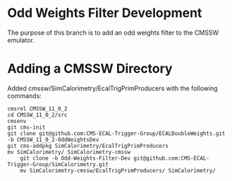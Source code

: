 # Odd Weights Filter Development

The purpose of this branch is to add an odd weights filter to the CMSSW emulator.

# Adding a CMSSW Directory

Added cmssw/SimCalorimetry/EcalTrigPrimProducers with the following commands:

	cmsrel CMSSW_11_0_2
	cd CMSSW_11_0_2/src
	cmsenv 
	git cms-init 
	git clone git@github.com:CMS-ECAL-Trigger-Group/ECALDoubleWeights.git -b CMSSW_11_0_2-OddWeightsDev
	git cms-addpkg SimCalorimetry/EcalTrigPrimProducers
	mv SimCalorimetry/ SimCalorimetry-cmssw
        git clone -b Odd-Weights-Filter-Dev git@github.com:CMS-ECAL-Trigger-Group/SimCalorimetry.git
        mv SimCalorimetry-cmssw/EcalTrigPrimProducers/ SimCalorimetry/ 
